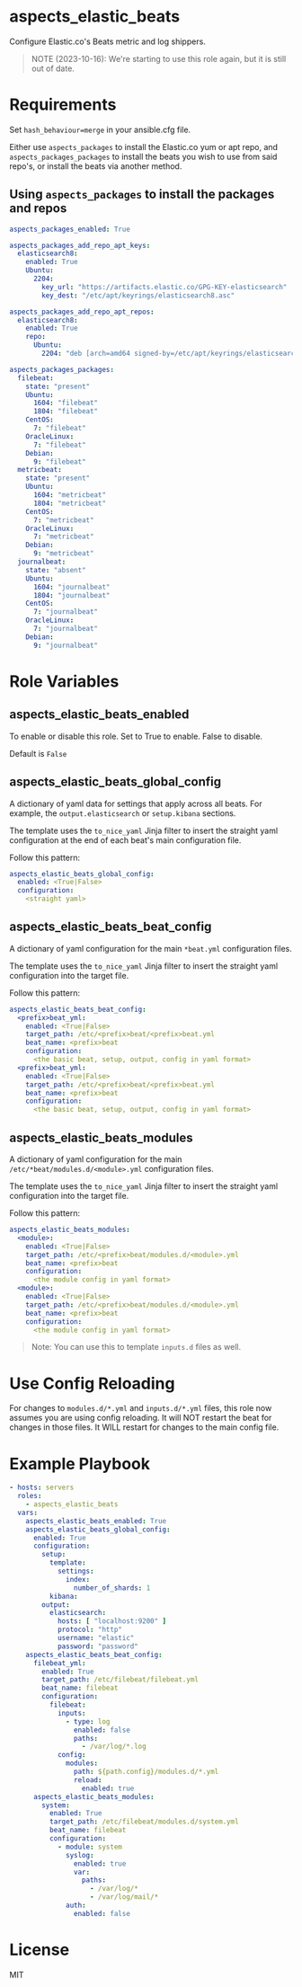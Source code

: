 # aspects_elastic_beats

Configure Elastic.co's Beats metric and log shippers.

> NOTE (2023-10-16): We're starting to use this role again, but it is still out of date.

# Requirements

Set `hash_behaviour=merge` in your ansible.cfg file.

Either use `aspects_packages` to install the Elastic.co yum or apt repo, and `aspects_packages_packages` to install the
beats you wish to use from said repo's, or install the beats via another method.

## Using `aspects_packages` to install the packages and repos

```yaml
aspects_packages_enabled: True

aspects_packages_add_repo_apt_keys:
  elasticsearch8:
    enabled: True
    Ubuntu:
      2204:
        key_url: "https://artifacts.elastic.co/GPG-KEY-elasticsearch"
        key_dest: "/etc/apt/keyrings/elasticsearch8.asc"

aspects_packages_add_repo_apt_repos:
  elasticsearch8:
    enabled: True
    repo:
      Ubuntu:
        2204: "deb [arch=amd64 signed-by=/etc/apt/keyrings/elasticsearch8.asc]  https://artifacts.elastic.co/packages/8.x/apt stable main"

aspects_packages_packages:
  filebeat:
    state: "present"
    Ubuntu:
      1604: "filebeat"
      1804: "filebeat"
    CentOS:
      7: "filebeat"
    OracleLinux:
      7: "filebeat"
    Debian:
      9: "filebeat"
  metricbeat:
    state: "present"
    Ubuntu:
      1604: "metricbeat"
      1804: "metricbeat"
    CentOS:
      7: "metricbeat"
    OracleLinux:
      7: "metricbeat"
    Debian:
      9: "metricbeat"
  journalbeat:
    state: "absent"
    Ubuntu:
      1604: "journalbeat"
      1804: "journalbeat"
    CentOS:
      7: "journalbeat"
    OracleLinux:
      7: "journalbeat"
    Debian:
      9: "journalbeat"
```

# Role Variables

## aspects_elastic_beats_enabled

To enable or disable this role. Set to True to enable. False to disable.

Default is `False`

## aspects_elastic_beats_global_config

A dictionary of yaml data for settings that apply across all beats. For example, the `output.elasticsearch`
or `setup.kibana`
sections.

The template uses the `to_nice_yaml` Jinja filter to insert the straight yaml configuration at the end of each
beat's main configuration file.

Follow this pattern:

```yaml
aspects_elastic_beats_global_config:
  enabled: <True|False>
  configuration:
    <straight yaml>
```

## aspects_elastic_beats_beat_config

A dictionary of yaml configuration for the main `*beat.yml` configuration files.

The template uses the `to_nice_yaml` Jinja filter to insert the straight yaml configuration into the target file.

Follow this pattern:

```yaml
aspects_elastic_beats_beat_config:
  <prefix>beat_yml:
    enabled: <True|False>
    target_path: /etc/<prefix>beat/<prefix>beat.yml
    beat_name: <prefix>beat
    configuration:
      <the basic beat, setup, output, config in yaml format>
  <prefix>beat_yml:
    enabled: <True|False>
    target_path: /etc/<prefix>beat/<prefix>beat.yml
    beat_name: <prefix>beat
    configuration:
      <the basic beat, setup, output, config in yaml format>
```

## aspects_elastic_beats_modules

A dictionary of yaml configuration for the main `/etc/*beat/modules.d/<module>.yml` configuration files.

The template uses the `to_nice_yaml` Jinja filter to insert the straight yaml configuration into the target file.

Follow this pattern:

```yaml
aspects_elastic_beats_modules:
  <module>:
    enabled: <True|False>
    target_path: /etc/<prefix>beat/modules.d/<module>.yml
    beat_name: <prefix>beat
    configuration:
      <the module config in yaml format>
  <module>:
    enabled: <True|False>
    target_path: /etc/<prefix>beat/modules.d/<module>.yml
    beat_name: <prefix>beat
    configuration:
      <the module config in yaml format>
```

> Note: You can use this to template `inputs.d` files as well.

# Use Config Reloading

For changes to `modules.d/*.yml` and `inputs.d/*.yml` files, this role now assumes you are using config reloading. It
will NOT restart the beat for changes in those files. It WILL restart for changes to the main config file.

# Example Playbook

```yaml
- hosts: servers
  roles:
    - aspects_elastic_beats
  vars:
    aspects_elastic_beats_enabled: True
    aspects_elastic_beats_global_config:
      enabled: True
      configuration:
        setup:
          template:
            settings:
              index:
                number_of_shards: 1
          kibana:
        output:
          elasticsearch:
            hosts: [ "localhost:9200" ]
            protocol: "http"
            username: "elastic"
            password: "password"
    aspects_elastic_beats_beat_config:
      filebeat_yml:
        enabled: True
        target_path: /etc/filebeat/filebeat.yml
        beat_name: filebeat
        configuration:
          filebeat:
            inputs:
              - type: log
                enabled: false
                paths:
                  - /var/log/*.log
            config:
              modules:
                path: ${path.config}/modules.d/*.yml
                reload:
                  enabled: true
      aspects_elastic_beats_modules:
        system:
          enabled: True
          target_path: /etc/filebeat/modules.d/system.yml
          beat_name: filebeat
          configuration:
            - module: system
              syslog:
                enabled: true
                var:
                  paths:
                    - /var/log/*
                    - /var/log/mail/*
              auth:
                enabled: false
```

# License

MIT
